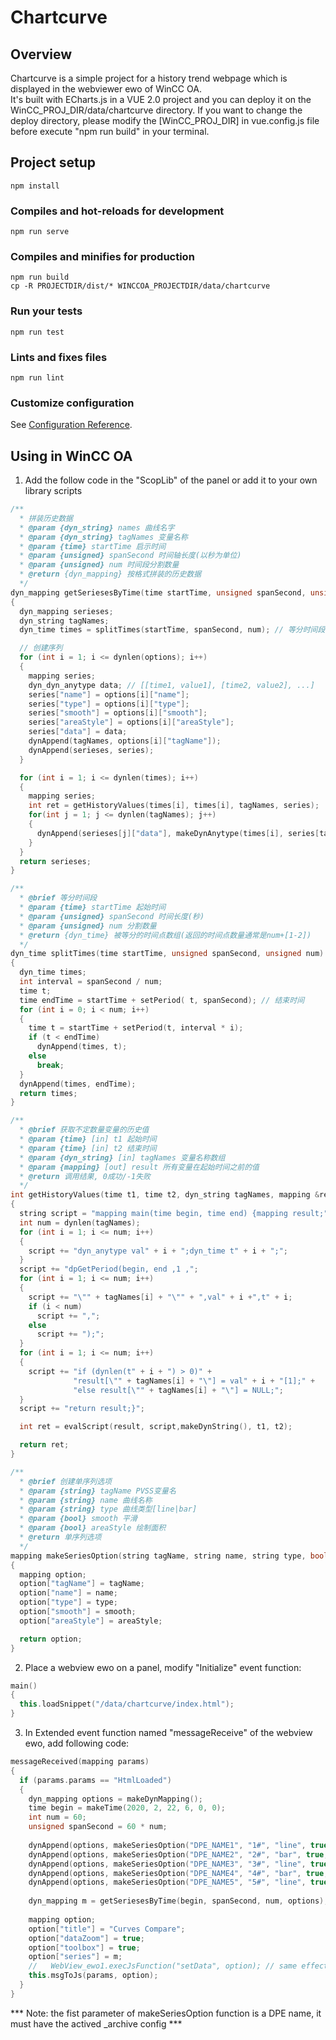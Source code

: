 # Chartcurve

## Overview
Chartcurve is a simple project for a history trend webpage which is displayed in the webviewer ewo of WinCC OA.  
It's built with ECharts.js in a VUE 2.0 project and you can deploy it on the WinCC_PROJ_DIR/data/chartcurve directory. If you want to change the deploy directory, please modify the [WinCC_PROJ_DIR] in vue.config.js file before execute "npm run build" in your terminal.

## Project setup
```
npm install
```

### Compiles and hot-reloads for development
```
npm run serve
```

### Compiles and minifies for production
```
npm run build
cp -R PROJECTDIR/dist/* WINCCOA_PROJECTDIR/data/chartcurve
```

### Run your tests
```
npm run test
```

### Lints and fixes files
```
npm run lint
```

### Customize configuration
See [Configuration Reference](https://cli.vuejs.org/config/).

## Using in WinCC OA
1. Add the follow code in the "ScopLib" of the panel or add it to your own library scripts
```c++
/**
  * 拼装历史数据
  * @param {dyn_string} names 曲线名字
  * @param {dyn_string} tagNames 变量名称
  * @param {time} startTime 启示时间
  * @param {unsigned} spanSecond 时间轴长度(以秒为单位)
  * @param {unsigned} num 时间段分割数量
  * @return {dyn_mapping} 按格式拼装的历史数据
  */
dyn_mapping getSeriesesByTime(time startTime, unsigned spanSecond, unsigned num, dyn_mapping options)
{
  dyn_mapping serieses;
  dyn_string tagNames;
  dyn_time times = splitTimes(startTime, spanSecond, num); // 等分时间段

  // 创建序列
  for (int i = 1; i <= dynlen(options); i++)
  {
    mapping series;
    dyn_dyn_anytype data; // [[time1, value1], [time2, value2], ...]
    series["name"] = options[i]["name"];
    series["type"] = options[i]["type"];
    series["smooth"] = options[i]["smooth"];
    series["areaStyle"] = options[i]["areaStyle"];
    series["data"] = data;
    dynAppend(tagNames, options[i]["tagName"]);
    dynAppend(serieses, series);
  }

  for (int i = 1; i <= dynlen(times); i++)
  {
    mapping series;
    int ret = getHistoryValues(times[i], times[i], tagNames, series);
    for(int j = 1; j <= dynlen(tagNames); j++)
    {
      dynAppend(serieses[j]["data"], makeDynAnytype(times[i], series[tagNames[j]]));
    }
  }
  return serieses;
}

/**
  * @brief 等分时间段
  * @param {time} startTime 起始时间
  * @param {unsigned} spanSecond 时间长度(秒)
  * @param {unsigned} num 分割数量
  * @return {dyn_time} 被等分的时间点数组(返回的时间点数量通常是num+[1-2])
  */
dyn_time splitTimes(time startTime, unsigned spanSecond, unsigned num)
{
  dyn_time times;
  int interval = spanSecond / num;
  time t;
  time endTime = startTime + setPeriod( t, spanSecond); // 结束时间
  for (int i = 0; i < num; i++)
  {
    time t = startTime + setPeriod(t, interval * i);
    if (t < endTime)
      dynAppend(times, t);
    else
      break;
  }
  dynAppend(times, endTime);
  return times;
}

/**
  * @brief 获取不定数量变量的历史值
  * @param {time} [in] t1 起始时间
  * @param {time} [in] t2 结束时间
  * @param {dyn_string} [in] tagNames 变量名称数组
  * @param {mapping} [out] result 所有变量在起始时间之前的值
  * @return 调用结果, 0成功/-1失败
  */
int getHistoryValues(time t1, time t2, dyn_string tagNames, mapping &result)
{
  string script = "mapping main(time begin, time end) {mapping result;";
  int num = dynlen(tagNames);
  for (int i = 1; i <= num; i++)
  {
    script += "dyn_anytype val" + i + ";dyn_time t" + i + ";";
  }
  script += "dpGetPeriod(begin, end ,1 ,";
  for (int i = 1; i <= num; i++)
  {
    script += "\"" + tagNames[i] + "\"" + ",val" + i +",t" + i;
    if (i < num)
      script += ",";
    else
      script += ");";
  }
  for (int i = 1; i <= num; i++)
  {
    script += "if (dynlen(t" + i + ") > 0)" +
              "result[\"" + tagNames[i] + "\"] = val" + i + "[1];" +
              "else result[\"" + tagNames[i] + "\"] = NULL;";
  }
  script += "return result;}";

  int ret = evalScript(result, script,makeDynString(), t1, t2);

  return ret;
}

/**
  * @brief 创建单序列选项
  * @param {string} tagName PVSS变量名
  * @param {string} name 曲线名称
  * @param {string} type 曲线类型[line|bar]
  * @param {bool} smooth 平滑
  * @param {bool} areaStyle 绘制面积
  * @return 单序列选项
  */
mapping makeSeriesOption(string tagName, string name, string type, bool smooth = true, bool areaStyle = true)
{
  mapping option;
  option["tagName"] = tagName;
  option["name"] = name;
  option["type"] = type;
  option["smooth"] = smooth;
  option["areaStyle"] = areaStyle;

  return option;
}
```
2. Place a webview ewo on a panel, modify "Initialize" event function:
```c++
main()
{
  this.loadSnippet("/data/chartcurve/index.html");
}
```
3. In Extended event function named "messageReceive" of the webview ewo, add following code:
```c++
messageReceived(mapping params)
{
  if (params.params == "HtmlLoaded")
  {
    dyn_mapping options = makeDynMapping();
    time begin = makeTime(2020, 2, 22, 6, 0, 0);
    int num = 60;
    unsigned spanSecond = 60 * num;
  
    dynAppend(options, makeSeriesOption("DPE_NAME1", "1#", "line", true, true));
    dynAppend(options, makeSeriesOption("DPE_NAME2", "2#", "bar", true, true));
    dynAppend(options, makeSeriesOption("DPE_NAME3", "3#", "line", true, true));
    dynAppend(options, makeSeriesOption("DPE_NAME4", "4#", "bar", true, true));
    dynAppend(options, makeSeriesOption("DPE_NAME5", "5#", "line", true, true));
    
    dyn_mapping m = getSeriesesByTime(begin, spanSecond, num, options);
    
    mapping option;
    option["title"] = "Curves Compare";
    option["dataZoom"] = true;
    option["toolbox"] = true;
    option["series"] = m;
    //   WebView_ewo1.execJsFunction("setData", option); // same effect as next line
    this.msgToJs(params, option);
  }
}
```
*** Note: the fist parameter of makeSeriesOption function is a DPE name, it must have the actived _archive config ***
